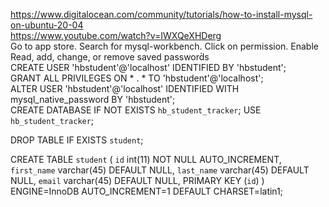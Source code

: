 https://www.digitalocean.com/community/tutorials/how-to-install-mysql-on-ubuntu-20-04 <br/>
https://www.youtube.com/watch?v=IWXQeXHDerg <br/>
Go to app store.
Search for mysql-workbench.
Click on permission.
Enable Read, add, change, or remove saved password̀s
<br/>
CREATE USER 'hbstudent'@'localhost' IDENTIFIED BY 'hbstudent';
<br/>
GRANT ALL PRIVILEGES ON * . * TO 'hbstudent'@'localhost';
<br/>
ALTER USER 'hbstudent'@'localhost' IDENTIFIED WITH mysql_native_password BY 'hbstudent';
<br/>
CREATE DATABASE  IF NOT EXISTS `hb_student_tracker`;
USE `hb_student_tracker`;

DROP TABLE IF EXISTS `student`;

CREATE TABLE `student` (
  `id` int(11) NOT NULL AUTO_INCREMENT,
  `first_name` varchar(45) DEFAULT NULL,
  `last_name` varchar(45) DEFAULT NULL,
  `email` varchar(45) DEFAULT NULL,
  PRIMARY KEY (`id`)
) ENGINE=InnoDB AUTO_INCREMENT=1 DEFAULT CHARSET=latin1;


